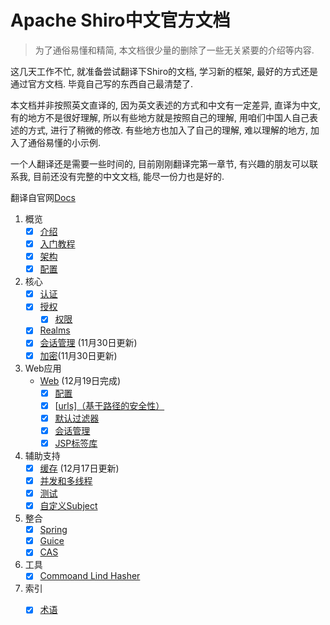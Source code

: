 # Apache Shiro中文官方文档
>  为了通俗易懂和精简,  本文档很少量的删除了一些无关紧要的介绍等内容.  

这几天工作不忙,   就准备尝试翻译下Shiro的文档,  学习新的框架,  最好的方式还是通过官方文档.   毕竟自己写的东西自己最清楚了.  

本文档并非按照英文直译的,   因为英文表述的方式和中文有一定差异,   直译为中文,  有的地方不是很好理解,  所以有些地方就是按照自己的理解,   用咱们中国人自己表述的方式,   进行了稍微的修改.   有些地方也加入了自己的理解,  难以理解的地方,  加入了通俗易懂的小示例.   

一个人翻译还是需要一些时间的,  目前刚刚翻译完第一章节,  有兴趣的朋友可以联系我,  目前还没有完整的中文文档,  能尽一份力也是好的.   

翻译自官网[Docs](http://shiro.apache.org/reference.html)

1. 概览
   - [x] [介绍](https://github.com/quavario/ApacheShiroDocument/blob/master/1.Overview/1.Introduction.md)
   - [x] [入门教程](https://github.com/quavario/ApacheShiroDocument/blob/master/1.Overview/2.Tutorial.md)
   - [x] [架构](https://github.com/quavario/ApacheShiroDocument/blob/master/1.Overview/3.Architecture.md)
   - [x] [配置](https://github.com/quavario/ApacheShiroDocument/blob/master/1.Overview/4.Configuration.md)
2. 核心
   - [x] [认证](https://github.com/quavario/ApacheShiroDocument/blob/master/2.Core/1.Authentication.md)
   - [x] [授权](https://github.com/quavario/ApacheShiroDocument/blob/master/2.Core/2.1Authorization.md)
     - [x] [权限](https://github.com/quavario/ApacheShiroDocument/blob/master/2.Core/2.2.Permissions.md)
   - [x] [Realms](https://github.com/quavario/ApacheShiroDocument/blob/master/2.Core/3.Realms.md)
   - [x] [会话管理](https://github.com/quavario/ApacheShiroDocument/blob/master/2.Core/4.Session%20Management.md) (11月30日更新)
   - [x] [加密](https://github.com/quavario/ApacheShiroDocument/blob/master/2.Core/5.Cryptography.md)(11月30日更新)
3. Web应用
   - [Web](https://github.com/quavario/ApacheShiroDocument/blob/master/3.Web%20Applications/Web.md) (12月19日完成)
     - [x] [配置](https://github.com/quavario/ApacheShiroDocument/blob/master/3.Web%20Applications/Web.md#%E9%85%8D%E7%BD%AE)
     - [x] [[urls\]（基于路径的安全性）](https://github.com/quavario/ApacheShiroDocument/blob/master/3.Web%20Applications/Web.md#Web-INI%E9%85%8D%E7%BD%AE)
     - [x] [默认过滤器](http://shiro.apache.org/web.html#Web-DefaultFilters)
     - [x] [会话管理](https://github.com/quavario/ApacheShiroDocument/blob/master/3.Web%20Applications/Web.md#%E4%BC%9A%E8%AF%9D%E7%AE%A1%E7%90%86)
     - [x] [JSP标签库](https://github.com/quavario/ApacheShiroDocument/blob/master/3.Web%20Applications/Web.md#JSP/GSP%E6%A0%87%E8%AE%B0%E5%BA%93)
4. 辅助支持
   - [x] [缓存](https://github.com/quavario/ApacheShiroDocument/blob/master/4.Auxiliary%20Support/1.Caching.md) (12月17日更新)
   - [x] [并发和多线程](https://github.com/quavario/ApacheShiroDocument/blob/master/4.Auxiliary%20Support/2.Concurrency%20%26%20Multithreading.md)
   - [x] [测试](https://github.com/quavario/ApacheShiroDocument/blob/master/4.Auxiliary%20Support/3.Testing.md)
   - [x] [自定义Subject](https://github.com/quavario/ApacheShiroDocument/blob/master/4.Auxiliary%20Support/4.Custom%20Subjects.md)
5. 整合
   - [x] [Spring](https://github.com/quavario/ApacheShiroDocument/blob/master/5.Integration/1.Spring%20Framework.md)
   - [x] [Guice](https://github.com/quavario/ApacheShiroDocument/blob/master/5.Integration/2.Guice.md)
   - [x] [CAS](https://github.com/quavario/ApacheShiroDocument/blob/master/5.Integration/3.CAS.md)
6. 工具
   - [x] [Commoand Lind Hasher](https://github.com/quavario/ApacheShiroDocument/blob/master/6.Tools/Command%20Line%20Hasher.md)
7. 索引
   - [x] [术语](https://github.com/quavario/ApacheShiroDocument/blob/master/7.Index/Terminology.md)


